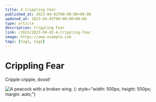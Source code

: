 ```yaml
---
title: A Crippling Fear
published_at: 2023-04-02T00:00:00+00:00
updated_at: 2023-04-02T00:00:00+00:00
type: article
description: Crippling Fear
link: /2023/2023-04-02-A-Crippling-fear
image: https://www.example.com
tags: [tag1, tag2]
---
```


# Crippling Fear

Cripple cripple, doost!


![](/images/2023-07-31-03-26-10.png "A peacock with a broken wing.") {: style="width: 500px; height: 500px; margin: auto;"} 
